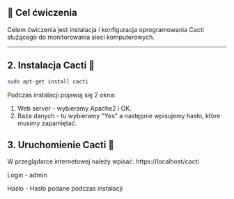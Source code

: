 ## 📖 Cel ćwiczenia

Celem ćwiczenia jest instalacja i konfiguracja oprogramowania Cacti służącego do monitorowania sieci komputerowych.

---

## 2. Instalacja Cacti 🌵

```bash
sudo apt-get install cacti
```
Podczas instalacji pojawią się 2 okna:
1. Web server - wybieramy Apache2 i OK.
2. Baza danych - tu  wybieramy "Yes" a następnie wpisujemy hasło, które musimy zapamiętać.

## 3. Uruchomienie Cacti 🚀
W przeglądarce internetowej należy wpisać: https://localhost/cacti

Login - admin

Hasło - Hasło podane podczas instalacji

